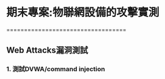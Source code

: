 # 期末專案:物聯網設備的攻擊實測
==================================
## Web Attacks漏洞測試
### 1. 測試DVWA/command injection
